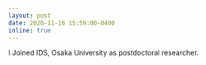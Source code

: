```yaml
---
layout: post
date: 2020-11-16 15:59:00-0400
inline: true
---
```


I Joined IDS, Osaka University as postdoctoral researcher.


